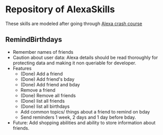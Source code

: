 # Repository of AlexaSkills
These skills are modeled after going through [Alexa crash course](https://developer.amazon.com/en-US/alexa/alexa-skills-kit/get-deeper/tutorials-code-samples/build-an-engaging-alexa-skill)

## RemindBirthdays
- Remember names of friends
- Caution about user data: Alexa details should be read thoroughly for protecting data and making it non queriable for developer.
- Features 
  - (Done) Add a friend
  - (Done) Add friend's bday
  - (Done) Add friend and bday
  - Remove a friend
  - (Done) Remove all friends
  - (Done) list all friends
  - (Done) list all birthdays
  - Add common topics/ things about a friend to remind on bday
  - Send reminders 1 week, 2 days and 1 day before bday.
- Future: Add shopping abilities and ability to store information about friends.
